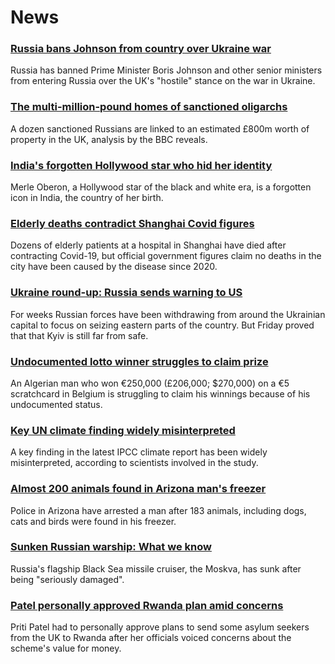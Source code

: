 # News
### [Russia bans Johnson from country over Ukraine war](https://www.bbc.com/news/world-europe-61126391)
Russia has banned Prime Minister Boris Johnson and other senior ministers from entering Russia over the UK's "hostile" stance on the war in Ukraine.
### [The multi-million-pound homes of sanctioned oligarchs](https://www.bbc.com/news/world-europe-61080536)
A dozen sanctioned Russians are linked to an estimated £800m worth of property in the UK, analysis by the BBC reveals. 
### [India's forgotten Hollywood star who hid her identity](https://www.bbc.com/news/world-asia-india-61079732)
Merle Oberon, a Hollywood star of the black and white era, is a forgotten icon in India, the country of her birth.
### [Elderly deaths contradict Shanghai Covid figures](https://www.bbc.com/news/world-asia-china-61117738)
Dozens of elderly patients at a hospital in Shanghai have died after contracting Covid-19, but official government figures claim no deaths in the city have been caused by the disease since 2020.
### [Ukraine round-up: Russia sends warning to US](https://www.bbc.com/news/world-europe-61122074)
For weeks Russian forces have been withdrawing from around the Ukrainian capital to focus on seizing eastern parts of the country. But Friday proved that that Kyiv is still far from safe. 
### [Undocumented lotto winner struggles to claim prize](https://www.bbc.com/news/world-europe-61120574)
An Algerian man who won €250,000 (£206,000; $270,000) on a €5 scratchcard in Belgium is struggling to claim his winnings because of his undocumented status.
### [Key UN climate finding widely misinterpreted](https://www.bbc.com/news/science-environment-61110406)
A key finding in the latest IPCC climate report has been widely misinterpreted, according to scientists involved in the study. 
### [Almost 200 animals found in Arizona man's freezer](https://www.bbc.com/news/world-us-canada-61122990)
Police in Arizona have arrested a man after 183 animals, including dogs, cats and birds were found in his freezer.
### [Sunken Russian warship: What we know](https://www.bbc.com/news/world-europe-61103927)
Russia's flagship Black Sea missile cruiser, the Moskva, has sunk after being "seriously damaged". 
### [Patel personally approved Rwanda plan amid concerns](https://www.bbc.com/news/uk-61126360)
Priti Patel had to personally approve plans to send some asylum seekers from the UK to Rwanda after her officials voiced concerns about the scheme's value for money.
